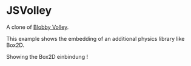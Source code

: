 JSVolley
========

A clone of [Blobby Volley]().

This example shows the embedding of an additional physics library like Box2D.

Showing the Box2D einbindung !




